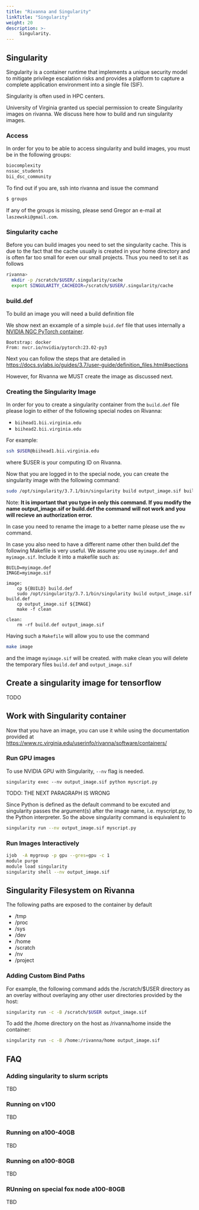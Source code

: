 ```yaml
---
title: "Rivanna and Singularity"
linkTitle: "Singularity"
weight: 20
description: >-
     Singularity.
---
```



## Singularity

Singularity is a container runtime that implements a unique security model to 
mitigate privilege escalation risks and provides a platform to capture a complete 
application environment into a single file (SIF).

Singularity is often used in HPC centers.

University of Virginia granted us special permission to create
Singularity images on rivanna. We discuss here how to build and run
singularity images.

### Access

In order for you to be able to access singularity and build images, you must be in the
following groups:

```bash
biocomplexity
nssac_students
bii_dsc_community
```

To find out if you are, ssh into rivanna and issue the command

```bash
$ groups
```

If any of the groups is missing, please send Gregor an e-mail at
`laszewski@gmail.com`.

### Singularity cache

Before you can build images you need to set the singularity cache. This is due to the fact that the cache usually 
is created in your home directory and is often far too small for even our small projects. Thus you need to 
set it as follows

```bash
rivanna>
  mkdir -p /scratch/$USER/.singularity/cache
  export SINGULARITY_CACHEDIR=/scratch/$USER/.singularity/cache
```

### build.def

To build an image you will need a build definition file

We show next an exxample of a simple `buid.def` file that uses
internally a
[NVIDIA NGC PyTorch container](https://catalog.ngc.nvidia.com/orgs/nvidia/containers/pytorch).

```
Bootstrap: docker
From: nvcr.io/nvidia/pytorch:23.02-py3
```

Next you can follow the steps that are detailed in 
<https://docs.sylabs.io/guides/3.7/user-guide/definition_files.html#sections>

However, for Rivanna we MUST create the image as discussed next.

### Creating the Singularity Image

In order for you to create a singularity container from the
`build.def` file please login to either of the following special nodes
on Rivanna:

* `biihead1.bii.virginia.edu` 
* `biihead2.bii.virginia.edu`

For example: 

```bash
ssh $USER@biihead1.bii.virginia.edu
```

where $USER is your computing ID on Rivanna.

Now that you are logged in to the special node, you can create the
singularity image with the following command:

```bash
sudo /opt/singularity/3.7.1/bin/singularity build output_image.sif build.def
```

Note: **It is important that you type in only this command. If you modify
the name output_image.sif or build.def the command will not work and you will
recieve an authorization error.**

In case you need to rename the image to a better name please use the `mv` command.


In case you also need to have a different name other then build.def
the following Makefile is very useful. We assume you use `myimage.def`
and `myimage.sif`. Include it into a makefile such as:

```
BUILD=myimage.def
IMAGE=myimage.sif

image:
	cp ${BUILD} build.def
	sudo /opt/singularity/3.7.1/bin/singularity build output_image.sif build.def
	cp output_image.sif ${IMAGE}
	make -f clean

clean:
	rm -rf build.def output_image.sif
```

Having such a `Makefile` will allow you to use the command

```bash
make image
```

and the image `myimage.sif` will be created. with make clean you will
delete the temporary files `build.def` and `output_image.sif`
	
## Create a singularity image for tensorflow

TODO

## Work with Singularity container

Now that you have an image, you can use it while using the
documentation provided at 
<https://www.rc.virginia.edu/userinfo/rivanna/software/containers/>


### Run GPU images

To use NVIDIA GPU with Singularity, `--nv` flag is needed.

```basg
singularity exec --nv output_image.sif python myscript.py
```

TODO: THE NEXT PARAGRAPH IS WRONG

Since Python is defined as the default command to be excuted and
singularity passes the argument(s) after the image name,
i.e. myscript.py, to the Python interpreter. So the above singularity
command is equivalent to

```bash
singularity run --nv output_image.sif myscript.py
```

### Run Images Interactively

```bash
ijob  -A mygroup -p gpu --gres=gpu -c 1
module purge
module load singularity
singularity shell --nv output_image.sif
```

## Singularity Filesystem on Rivanna

The following paths are exposed to the container by default

* /tmp
* /proc
* /sys
* /dev
* /home
* /scratch
* /nv
* /project

### Adding Custom Bind Paths

For example, the following command adds the /scratch/$USER directory
as an overlay without overlaying any other user directories provided
by the host:

```bash
singularity run -c -B /scratch/$USER output_image.sif
```

To add the /home directory on the host as /rivanna/home inside the container:

```bash
singularity run -c -B /home:/rivanna/home output_image.sif
```

## FAQ

### Adding singularity to slurm scripts

TBD

### Running on v100

TBD

### Running on a100-40GB

TBD

### Running on a100-80GB

TBD

### RUnning on special fox node a100-80GB

TBD


